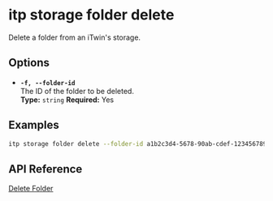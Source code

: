 # itp storage folder delete

Delete a folder from an iTwin's storage.

## Options

- **`-f, --folder-id`**  
  The ID of the folder to be deleted.  
  **Type:** `string` **Required:** Yes

## Examples

```bash
itp storage folder delete --folder-id a1b2c3d4-5678-90ab-cdef-1234567890ab
```

## API Reference

[Delete Folder](https://developer.bentley.com/apis/storage/operations/delete-folder/)